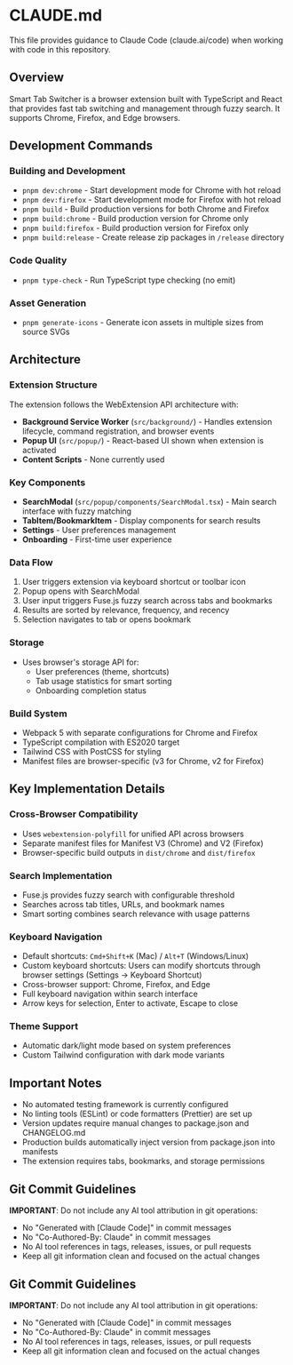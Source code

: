 # CLAUDE.md

This file provides guidance to Claude Code (claude.ai/code) when working with code in this repository.

## Overview
Smart Tab Switcher is a browser extension built with TypeScript and React that provides fast tab switching and management through fuzzy search. It supports Chrome, Firefox, and Edge browsers.

## Development Commands

### Building and Development
- `pnpm dev:chrome` - Start development mode for Chrome with hot reload
- `pnpm dev:firefox` - Start development mode for Firefox with hot reload
- `pnpm build` - Build production versions for both Chrome and Firefox
- `pnpm build:chrome` - Build production version for Chrome only
- `pnpm build:firefox` - Build production version for Firefox only
- `pnpm build:release` - Create release zip packages in `/release` directory

### Code Quality
- `pnpm type-check` - Run TypeScript type checking (no emit)

### Asset Generation
- `pnpm generate-icons` - Generate icon assets in multiple sizes from source SVGs

## Architecture

### Extension Structure
The extension follows the WebExtension API architecture with:
- **Background Service Worker** (`src/background/`) - Handles extension lifecycle, command registration, and browser events
- **Popup UI** (`src/popup/`) - React-based UI shown when extension is activated
- **Content Scripts** - None currently used

### Key Components
- **SearchModal** (`src/popup/components/SearchModal.tsx`) - Main search interface with fuzzy matching
- **TabItem/BookmarkItem** - Display components for search results
- **Settings** - User preferences management
- **Onboarding** - First-time user experience

### Data Flow
1. User triggers extension via keyboard shortcut or toolbar icon
2. Popup opens with SearchModal
3. User input triggers Fuse.js fuzzy search across tabs and bookmarks
4. Results are sorted by relevance, frequency, and recency
5. Selection navigates to tab or opens bookmark

### Storage
- Uses browser's storage API for:
  - User preferences (theme, shortcuts)
  - Tab usage statistics for smart sorting
  - Onboarding completion status

### Build System
- Webpack 5 with separate configurations for Chrome and Firefox
- TypeScript compilation with ES2020 target
- Tailwind CSS with PostCSS for styling
- Manifest files are browser-specific (v3 for Chrome, v2 for Firefox)

## Key Implementation Details

### Cross-Browser Compatibility
- Uses `webextension-polyfill` for unified API across browsers
- Separate manifest files for Manifest V3 (Chrome) and V2 (Firefox)
- Browser-specific build outputs in `dist/chrome` and `dist/firefox`

### Search Implementation
- Fuse.js provides fuzzy search with configurable threshold
- Searches across tab titles, URLs, and bookmark names
- Smart sorting combines search relevance with usage patterns

### Keyboard Navigation
- Default shortcuts: `Cmd+Shift+K` (Mac) / `Alt+T` (Windows/Linux)
- Custom keyboard shortcuts: Users can modify shortcuts through browser settings (Settings → Keyboard Shortcut)
- Cross-browser support: Chrome, Firefox, and Edge
- Full keyboard navigation within search interface
- Arrow keys for selection, Enter to activate, Escape to close

### Theme Support
- Automatic dark/light mode based on system preferences
- Custom Tailwind configuration with dark mode variants

## Important Notes

- No automated testing framework is currently configured
- No linting tools (ESLint) or code formatters (Prettier) are set up
- Version updates require manual changes to package.json and CHANGELOG.md
- Production builds automatically inject version from package.json into manifests
- The extension requires tabs, bookmarks, and storage permissions


## Git Commit Guidelines

**IMPORTANT**: Do not include any AI tool attribution in git operations:

- No "Generated with [Claude Code]" in commit messages
- No "Co-Authored-By: Claude" in commit messages
- No AI tool references in tags, releases, issues, or pull requests
- Keep all git information clean and focused on the actual changes
## Git Commit Guidelines

**IMPORTANT**: Do not include any AI tool attribution in git operations:

- No "Generated with [Claude Code]" in commit messages
- No "Co-Authored-By: Claude" in commit messages
- No AI tool references in tags, releases, issues, or pull requests
- Keep all git information clean and focused on the actual changes
